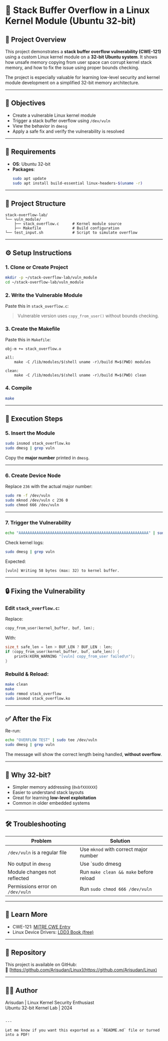 # 🧠 Stack Buffer Overflow in a Linux Kernel Module (Ubuntu 32-bit)

## 📌 Project Overview

This project demonstrates a **stack buffer overflow vulnerability (CWE-121)** using a custom Linux kernel module on a **32-bit Ubuntu system**. It shows how unsafe memory copying from user space can corrupt kernel stack memory, and how to fix the issue using proper bounds checking.

The project is especially valuable for learning low-level security and kernel module development on a simplified 32-bit memory architecture.

---

## 🎯 Objectives

- Create a vulnerable Linux kernel module
- Trigger a stack buffer overflow using `/dev/vuln`
- View the behavior in `dmesg`
- Apply a safe fix and verify the vulnerability is resolved

---

## 🧰 Requirements

- **OS**: Ubuntu 32-bit
- **Packages**:
  ```bash
  sudo apt update
  sudo apt install build-essential linux-headers-$(uname -r)
  ```

---

## 📁 Project Structure

```
stack-overflow-lab/
└── vuln_module/
    ├── stack_overflow.c      # Kernel module source
    ├── Makefile              # Build configuration
└── test_input.sh             # Script to simulate overflow
```

---

## ⚙️ Setup Instructions

### 1. Clone or Create Project

```bash
mkdir -p ~/stack-overflow-lab/vuln_module
cd ~/stack-overflow-lab/vuln_module
```

### 2. Write the Vulnerable Module

Paste this in `stack_overflow.c`:
> Vulnerable version uses `copy_from_user()` without bounds checking.

### 3. Create the Makefile

Paste this in `Makefile`:
```make
obj-m += stack_overflow.o

all:
	make -C /lib/modules/$(shell uname -r)/build M=$(PWD) modules

clean:
	make -C /lib/modules/$(shell uname -r)/build M=$(PWD) clean
```

### 4. Compile

```bash
make
```

---

## 🧪 Execution Steps

### 5. Insert the Module

```bash
sudo insmod stack_overflow.ko
sudo dmesg | grep vuln
```

Copy the **major number** printed in `dmesg`.

---

### 6. Create Device Node

Replace `236` with the actual major number:

```bash
sudo rm -f /dev/vuln
sudo mknod /dev/vuln c 236 0
sudo chmod 666 /dev/vuln
```

---

### 7. Trigger the Vulnerability

```bash
echo "AAAAAAAAAAAAAAAAAAAAAAAAAAAAAAAAAAAAAAAAAAAAAAAAAAAAAAAAAA" | sudo tee /dev/vuln
```

Check kernel logs:

```bash
sudo dmesg | grep vuln
```

Expected:
```
[vuln] Writing 58 bytes (max: 32) to kernel buffer.
```

---

## 🔒 Fixing the Vulnerability

### Edit `stack_overflow.c`:

Replace:
```c
copy_from_user(kernel_buffer, buf, len);
```

With:
```c
size_t safe_len = len > BUF_LEN ? BUF_LEN : len;
if (copy_from_user(kernel_buffer, buf, safe_len)) {
    printk(KERN_WARNING "[vuln] copy_from_user failed\n");
}
```

### Rebuild & Reload:

```bash
make clean
make
sudo rmmod stack_overflow
sudo insmod stack_overflow.ko
```

---

## ✅ After the Fix

Re-run:
```bash
echo "OVERFLOW TEST" | sudo tee /dev/vuln
sudo dmesg | grep vuln
```

The message will show the correct length being handled, **without overflow**.

---

## 🧠 Why 32-bit?

- Simpler memory addressing (`0xbfXXXXXX`)
- Easier to understand stack layouts
- Great for learning **low-level exploitation**
- Common in older embedded systems

---

## 🛠 Troubleshooting

| Problem                             | Solution                                           |
|-------------------------------------|----------------------------------------------------|
| `/dev/vuln` is a regular file       | Use `mknod` with correct major number              |
| No output in `dmesg`                | Use `sudo dmesg | grep vuln`                      |
| Module changes not reflected        | Run `make clean && make` before reload             |
| Permissions error on `/dev/vuln`   | Run `sudo chmod 666 /dev/vuln`                    |

---

## 🧩 Learn More

- CWE-121: [MITRE CWE Entry](https://cwe.mitre.org/data/definitions/121.html)
- Linux Device Drivers: [LDD3 Book (free)](https://lwn.net/Kernel/LDD3/)

---

## 📂 Repository

This project is available on GitHub:  
🔗 [https://github.com/Arisudan/Linux](https://github.com/Arisudan/Linux)

---

## 👨‍💻 Author

Arisudan | Linux Kernel Security Enthusiast  
Ubuntu 32-bit Kernel Lab | 2024

```

---

Let me know if you want this exported as a `README.md` file or turned into a PDF!
